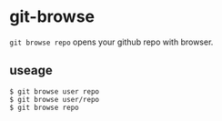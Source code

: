 # git-browse
`git browse repo` opens your github repo with browser.

## useage
```
$ git browse user repo
$ git browse user/repo
$ git browse repo
```
